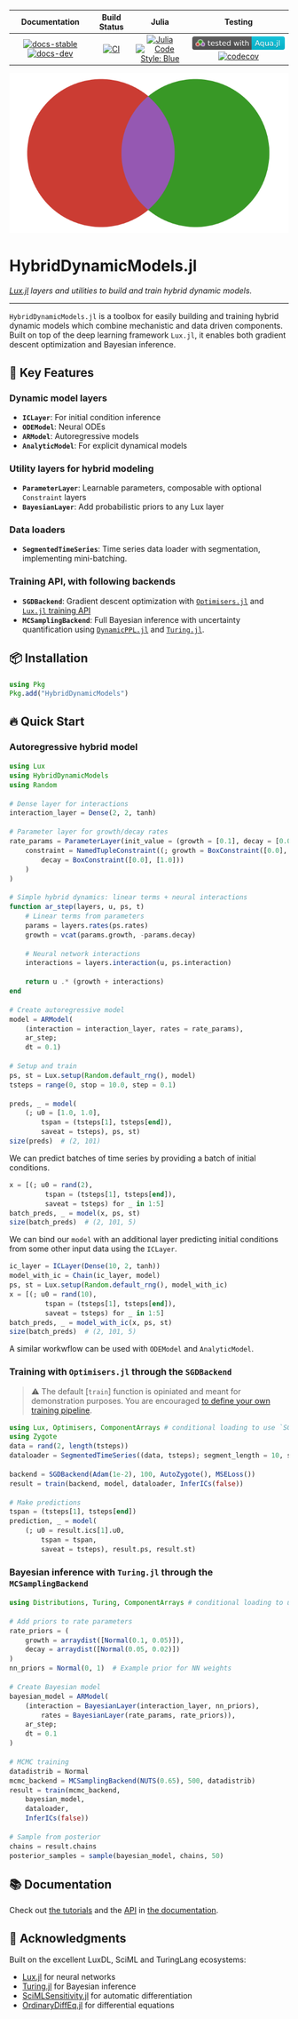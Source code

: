 | **Documentation** | **Build Status** | **Julia** | **Testing** |
|:-----------------:|:----------------:|:---------:|:-----------:|
| [![docs-stable](https://img.shields.io/badge/docs-stable-blue.svg)](https://vboussange.github.io/HybridDynamicModels.jl/stable/) [![docs-dev](https://img.shields.io/badge/docs-dev-blue.svg)](https://vboussange.github.io/HybridDynamicModels.jl/dev/) | [![CI](https://github.com/vboussange/HybridDynamicModels.jl/actions/workflows/CI.yml/badge.svg?branch=main)](https://github.com/vboussange/HybridDynamicModels.jl/actions/workflows/CI.yml?query=branch%3Amain) | [![Julia](https://img.shields.io/badge/julia-v1.10+-blue.svg)](https://julialang.org/) [![Code Style: Blue](https://img.shields.io/static/v1?label=code%20style&message=SciML&color=9558b2&labelColor=389826)](https://github.com/SciML/SciMLStyle) | [![Aqua QA](https://raw.githubusercontent.com/JuliaTesting/Aqua.jl/master/badge.svg)](https://github.com/JuliaTesting/Aqua.jl) [![codecov](https://codecov.io/gh/vboussange/HybridDynamicModels.jl/branch/main/graph/badge.svg)](https://codecov.io/gh/vboussange/HybridDynamicModels.jl)

![](https://github.com/vboussange/HybridDynamicModels.jl/blob/main/docs/src/assets/logo.svg)

# HybridDynamicModels.jl

*[Lux.jl](https://github.com/LuxDL/Lux.jl) layers and utilities to build and train hybrid dynamic models.*

---

`HybridDynamicModels.jl` is a toolbox for easily building and training hybrid dynamic models which combine mechanistic and data driven components. Built on top of the deep learning framework `Lux.jl`, it enables both gradient descent optimization and Bayesian inference.

## 🚀 Key Features

### **Dynamic model layers**
- **`ICLayer`**: For initial condition inference
- **`ODEModel`**: Neural ODEs
- **`ARModel`**: Autoregressive models
- **`AnalyticModel`**: For explicit dynamical models

### **Utility layers for hybrid modeling**
- **`ParameterLayer`**: Learnable parameters, composable with optional `Constraint` layers
- **`BayesianLayer`**: Add probabilistic priors to any Lux layer

### **Data loaders**
- **`SegmentedTimeSeries`**: Time series data loader with segmentation, implementing mini-batching.

### **Training API, with following backends** 
- **`SGDBackend`**: Gradient descent optimization with [`Optimisers.jl`](https://github.com/FluxML/Optimisers.jl) and [`Lux.jl` training API](https://github.com/LuxDL/Lux.jl)
- **`MCSamplingBackend`**: Full Bayesian inference with uncertainty quantification using [`DynamicPPL.jl`](https://github.com/TuringLang/DynamicPPL.jl) and [`Turing.jl`](https://github.com/TuringLang/Turing.jl).

## 📦 Installation

```julia
using Pkg
Pkg.add("HybridDynamicModels")
```

## 🔥 Quick Start

### Autoregressive hybrid model

```julia
using Lux
using HybridDynamicModels
using Random

# Dense layer for interactions
interaction_layer = Dense(2, 2, tanh)

# Parameter layer for growth/decay rates
rate_params = ParameterLayer(init_value = (growth = [0.1], decay = [0.05]),
    constraint = NamedTupleConstraint((; growth = BoxConstraint([0.0], [1.0]),
        decay = BoxConstraint([0.0], [1.0]))
    )
)

# Simple hybrid dynamics: linear terms + neural interactions
function ar_step(layers, u, ps, t)
    # Linear terms from parameters
    params = layers.rates(ps.rates)
    growth = vcat(params.growth, -params.decay)

    # Neural network interactions
    interactions = layers.interaction(u, ps.interaction)

    return u .* (growth + interactions)
end

# Create autoregressive model
model = ARModel(
    (interaction = interaction_layer, rates = rate_params),
    ar_step;
    dt = 0.1)

# Setup and train
ps, st = Lux.setup(Random.default_rng(), model)
tsteps = range(0, stop = 10.0, step = 0.1)

preds, _ = model(
    (; u0 = [1.0, 1.0],
        tspan = (tsteps[1], tsteps[end]),
        saveat = tsteps), ps, st)
size(preds)  # (2, 101)
```
We can predict batches of time series by providing a batch of initial conditions.
```julia
x = [(; u0 = rand(2),
         tspan = (tsteps[1], tsteps[end]),
         saveat = tsteps) for _ in 1:5]
batch_preds, _ = model(x, ps, st)
size(batch_preds)  # (2, 101, 5)
```

We can bind our `model` with an additional layer predicting initial conditions from some other input data using the `ICLayer`.

```julia
ic_layer = ICLayer(Dense(10, 2, tanh))
model_with_ic = Chain(ic_layer, model)
ps, st = Lux.setup(Random.default_rng(), model_with_ic)
x = [(; u0 = rand(10),
         tspan = (tsteps[1], tsteps[end]),
         saveat = tsteps) for _ in 1:5]
batch_preds, _ = model_with_ic(x, ps, st)
size(batch_preds)  # (2, 101, 5)
```

A similar workwflow can be used with `ODEModel` and `AnalyticModel`.

### Training with `Optimisers.jl` through the `SGDBackend`

> ⚠️ The default [`train`] function is opiniated and meant for demonstration purposes. You are encouraged [to define your own training pipeline](https://vboussange.github.io/HybridDynamicModels.jl/stable/examples/customtraining_example/).

```julia
using Lux, Optimisers, ComponentArrays # conditional loading to use `SGDBackend`
using Zygote
data = rand(2, length(tsteps))
dataloader = SegmentedTimeSeries((data, tsteps); segment_length = 10, shift = 2)

backend = SGDBackend(Adam(1e-2), 100, AutoZygote(), MSELoss())
result = train(backend, model, dataloader, InferICs(false))

# Make predictions
tspan = (tsteps[1], tsteps[end])
prediction, _ = model(
    (; u0 = result.ics[1].u0,
        tspan = tspan,
        saveat = tsteps), result.ps, result.st)
```

### Bayesian inference with `Turing.jl` through the `MCSamplingBackend`

```julia
using Distributions, Turing, ComponentArrays # conditional loading to use `MCSamplingBackend`

# Add priors to rate parameters
rate_priors = (
    growth = arraydist([Normal(0.1, 0.05)]),
    decay = arraydist([Normal(0.05, 0.02)])
)
nn_priors = Normal(0, 1)  # Example prior for NN weights

# Create Bayesian model
bayesian_model = ARModel(
    (interaction = BayesianLayer(interaction_layer, nn_priors),
        rates = BayesianLayer(rate_params, rate_priors)),
    ar_step;
    dt = 0.1
)

# MCMC training
datadistrib = Normal
mcmc_backend = MCSamplingBackend(NUTS(0.65), 500, datadistrib)
result = train(mcmc_backend,
    bayesian_model,
    dataloader,
    InferICs(false))

# Sample from posterior
chains = result.chains
posterior_samples = sample(bayesian_model, chains, 50)
```

## 📚 Documentation
Check out [the tutorials](https://vboussange.github.io/HybridDynamicModels.jl/stable/examples/data_loading/) and the [API](https://vboussange.github.io/HybridDynamicModels.jl/stable/api/) in [the documentation](https://vboussange.github.io/HybridDynamicModels.jl/dev/).

## 🙏 Acknowledgments

Built on the excellent LuxDL, SciML and TuringLang ecosystems:
- [Lux.jl](https://github.com/LuxDL/Lux.jl) for neural networks
- [Turing.jl](https://github.com/TuringLang/Turing.jl) for Bayesian inference
- [SciMLSensitivity.jl](https://github.com/SciML/SciMLSensitivity.jl) for automatic differentiation
- [OrdinaryDiffEq.jl](https://github.com/SciML/OrdinaryDiffEq.jl) for differential equations


